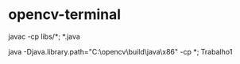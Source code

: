 # opencv-terminal

javac -cp libs/*; *.java

java -Djava.library.path="C:\opencv\build\java\x86" -cp *; Trabalho1
